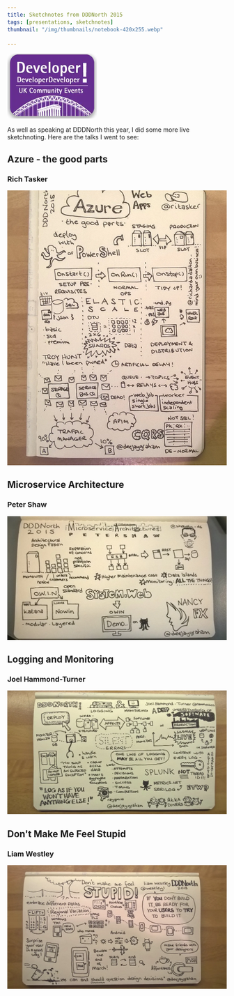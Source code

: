 ```yaml
---
title: Sketchnotes from DDDNorth 2015
tags: [presentations, sketchnotes]
thumbnail: "/img/thumbnails/notebook-420x255.webp"

---
```


<img src="/img/posts/sketchotes-from-dddnorth-2015/dddnorth-logo.webp" class="u-max-full-width" alt="DDD North" />

As well as speaking at DDDNorth this year, I did some more live sketchnoting. Here are the talks I went to see:

## Azure - the good parts

### Rich Tasker

![azure the good parts](/img/posts/sketchotes-from-dddnorth-2015/azure-the-good-parts.webp "Rich Tasker")

## Microservice Architecture

### Peter Shaw

![microservice architecture](/img/posts/sketchotes-from-dddnorth-2015/microservice-architecture.webp "Peter Shaw")

## Logging and Monitoring

### Joel Hammond-Turner

![logging and monitoring](/img/posts/sketchotes-from-dddnorth-2015/logging-and-monitoring.webp "Joel Hammond-Turner")

## Don't Make Me Feel Stupid

### Liam Westley

![don't make me feel stupid](/img/posts/sketchotes-from-dddnorth-2015/dont-make-me-feel-stupid.webp "Liam Westley")
